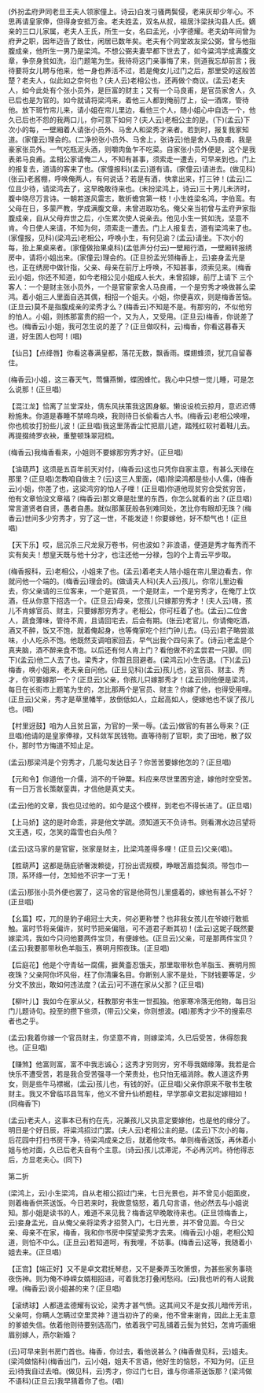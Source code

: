 <!-- { "loadSidebar": true } -->
(外扮孟府尹同老旦王夫人领家僮上。诗云)白发刁骚两鬓侵，老来灰却少年心。不思再请皇家俸，但得身安抵万金。老夫姓孟，双名从叔，祖居汴梁扶沟县人氏。嫡亲的三口儿家属，老夫人王氏，所生一女，名曰孟光，小字德耀。老夫幼年间曾为府尹之职，因年迈告了致仕，闲居已数年矣。老夫有个同堂故友梁公弼，曾与他指腹成亲，他所生一男乃是梁鸿。不想公弼夫妻早都下世去了，如今粱鸿学成满腹文章，争奈身贫如洗，沿门题笔为生。我待将这门亲事悔了来，则道我忘却前言；我待要将女儿聘与他来，他一身也养活不过，若是俺女儿过门之后，那里受的这般苦楚？老夫人，似此如之奈何也？(夫人云)老相公也，还再做个商议。(孟云)老夫人，如今此处有个张小员外，是巨富的财主；又有一个马良甫，是官员家舍人，久已后也是为官的。如今就请将梁鸿来，着他三人都到俺前厅上，设一酒席，管待他。放下斑竹帘儿来，请小姐在帘儿里边，看他三个人，随小姐心中自选一个，他久已后也不怨的我两口儿，你可意下如何？(夫人云)老相公主的是。(下)(孟云)下次小的每，一壁厢着人请张小员外、马舍人和梁秀才来者。若到时，报复我家知道。(家僮云)理会的。(二净扮张小员外、马舍上，张诗云)他是舍人马良甫，我是豪家张员外。一气吃瓶泥头酒，则嚼肉鱼乍不吃菜。自家张小员外便是，这个是我表弟马良甫。孟相公家请俺二人，不知有甚事，须索走一遭去，可早来到也。门上的报复去，道请的客来了也。(家僮报科)(孟云)道有请。(家僮云)请进去。(做见科)(张云)老酱棚，呼唤俺两人，有何说话？若是有酒，快拿出来，打三钟！(孟云)二位且少待，请梁鸿去了，这早晚敢待来也。(末扮梁鸿上，诗云)三十男儿未济时，腹中晓尽万言诗。一朝若遂风雷志，敢折蟾宫第一枝！小生姓梁名鸿，字伯鸾。有父母在日，多蒙严教，学成满腹文章，未曾进取功名。俺父亲当初曾与孟府尹家指腹成亲，自从父母弃世之后，小生累次使人说亲去。他见小生一贫如洗，坚意不肯。今日使人来请，不知为何，须索走一遭去。门上人报复去，道有梁鸿来了也。(家僮报，见科)(梁鸿云)老相公，呼唤小生，有何见谕？(孟云)请坐。下次小的每，抬上果桌来者。(家僮做抬果桌科)(孟低声分付云)一壁厢行酒，一壁厢转报绣房中，请将小姐出来。(家僮云)理会的。(正旦扮孟光领梅香上，云)妾身孟光是也，正在绣房中做针指，父亲、母亲在前厅上呼唤，不知甚事，须索见来。(梅香云)小姐，你还不知道，如今老相公见小姐成人长大，未曾招嫁，前厅上请下
三个客人：一个是财主张小员外，一个是官宦家舍人马良甫，一个是穷秀才唤做甚么梁鸿。着小姐三人里面自选其偶，相招一个姐夫。小姐，你便喜欢，则是梅香苦恼。(正旦云)莫不是指腹成亲的梁秀才么？(梅香云)不知是不是。有那穷的，不似他穷的怕人。小姐，则拣那富贵的招一个，又为人，又受用。(正旦云)梅香，你说差了也。(梅香云)小姐，我可怎生说的差了？(正旦做叹科，云)梅香，你看这暮春天道，好生困人也呵！(唱)

【仙吕】【点绛唇】你看这春满皇都，落花无数，飘香雨。蝶翅蜂须，犹兀自留春住。

(梅香云)小姐，这三春天气，莺慵燕懒，蝶困蜂忙。我心中只想一觉儿睡，可是怎么说那！(正旦唱)

【混江龙】恰离了兰堂深处，倩东风扶策我这困身躯。懒设设梳云掠月，意迟迟傅粉施朱。你道是春睡不禁啼鸟唤，我则待日长偷看古人书。(梅香云)老相公唤哩，你也梳妆打扮些儿波！(正旦唱)我这里荡香尘忙把扇儿遮，踏残红软衬着鞋儿去。再提掇绮罗衣袂，重整顿珠翠冠梳。

(梅香云)我梅香看来，小姐则不要嫁那穷秀才好。(正旦唱)

【油葫芦】这须是五百年前天对付，(梅香云)这也只凭你自家主意，有甚么天缘在那里？(正旦唱)怎教咱自做主？(云)这三人里面，(唱)除梁鸿都是些小人儒，(梅香云)小姐，你差了也，这梁鸿穷的怕人子哩！(正旦唱)你道他现贫穷合受贫穷苦，他有文章怕没文章福？(梅香云)那文章是肚里的东西，你怎么就看的出？(正旦唱)常言道贤者自贤，愚者自愚。就似那薰莸般各别难同处，怎比你有眼却无珠？(梅香云)世间多少穷秀才，穷了这一世，不能发迹！你要嫁他，好不颓气也！(正旦唱)

【天下乐】哎，屈沉杀三尺龙泉万卷书，何也波如？非浪语，便道是秀才每秀而不实有矣夫！想皇天既与他十分才，也注还他一分禄，包的个上青云平步取。

(梅香报科，云)老相公，小姐来了也。(孟云)着老夫人陪小姐在帘儿里边看去，你就问他一个端的。(梅香云)理会的。(做请夫人科)(夫人云)孩儿，你帘儿里边看去，你父亲请的三位客来，一个是官员，一个是财主，一个是穷秀才，在俺厅上饮酒，任从你意下招选一个。(正旦云)母亲，您孩儿只嫁那穷秀才！(夫人云)嗨，孩儿不肯嫁官员、财主，只要嫁那穷秀才。老相公，你可枉着了也。(孟云)二位舍人，蔬食薄味，管待不周，且请回宅去，后会有期。(张云)老官儿，你请俺吃酒，酒又不醉，饭又不饱，就着俺起身，也等俺家吃个拦门钟儿去。(马云)君子略尝滋味，小人吃杀不饱。他既然支调咱家回去，早气出我个四句来了。(诗云)老孟是个真夹脑，酒不醉来食不饱。以后还有何人肯上门？看他做不的孟尝君一只脚。(同下)(孟云)他二人去了也。梁秀才，你暂且回避者。(梁鸿云)小生告退。(下)(孟云)梅香，唤小姐来，老夫亲自问他。(正旦见科)(孟云)孩儿也，这官员、财主、秀才，你可要嫁那一个？(正旦云)父亲，你孩儿只嫁那秀才！(孟云)则他便是梁鸿，每日在长街市上题笔为生的，怎比那两个是官员、财主？你嫁了他，也得受用哩。(正旦云)父亲，秀才是草里幡竿，放倒低如人，立起高如人，便嫁他也不误了孩儿也。(唱)

【村里迓鼓】咱为人且贫且富，为官的一荣一辱。(孟云)做官的有甚么辱来？(正旦唱)他请的是皇家俸禄，又科敛军民钱物。直等待削了官职，卖了田地，散了奴仆，那时节方悔道不知止足。

(孟云)那梁鸿是个穷秀才，几能勾发达日子？你苦苦要嫁他怎的？(正旦唱)

【元和令】你道他一介儒，消不的千钟粟。料应来尽世里困穷途，嫁他时空受苦。有一日万言长策献銮舆，才信他是真丈夫。

(孟云)他的文章，我也见过他的。如今是这个模样，到老也不得长进了。(正旦唱)

【上马娇】这的是时命乖，非是他文学疏。须知道天不负诗书。则看渭水边吕望将文王遇，哎，怎笑的霜雪也白头颅？

(孟云)这马家的是官宦，张家是财主，比梁鸿差得多哩！(正旦云)父亲(唱)。

【胜葫芦】这都是荫庇骄奢泼赖徒，打扮出谎规模，睁眼苫眉捻鬓须。带包巾一顶，系环绦一付，怎知他不识字一丁无！

(孟云)那张小员外便也罢了，这马舍的官是他荷包儿里盛着的，嫁他有甚么不好？(正旦唱)

【幺篇】哎，兀的是豹子峨冠士大夫，何必更称誉？也非我女孩儿在爷娘行敢抵触。富时节将亲偏许，贫时节把亲偏阻，可不道君子断其初！(孟云)这妮子既然要嫁梁鸿，我如今只问他要两件宝贝，有便嫁他。(正旦云)父亲，可是那两件宝贝？(孟云)我要那带秋色羊脂玉，赛明月照夜珠。(正旦唱)

【后庭花】他是个守青毡一腐儒，捱黄齑忍饿夫，那里取带秋色羊脂玉、赛明月照夜珠？父亲阿你坏风俗，枉了你清廉名目。你断别人家不是处，下财钱要等足，少分文不放出，敢如何违法度？(孟云)可不道在家从父那？(正旦唱)

【柳叶儿】我如今在家从父，枉教那穷书生一世孤独。他家寒冷落无他物，每日沿门儿题诗句。投至的攒下些须，(带云)父亲，你则想波。(唱)那秀才少不的搜索尽者也之乎。

(孟云)我着你嫁一个官员财主，你坚意不肯，则嫁梁鸿，久已后受苦，休得怨我也。(正旦唱)

【赚煞】他富则富，富不中我志诚心；这秀才穷则穷，穷不辱我姻缘簿。我若是合快乐不遭受苦，若是我合受苦强寻一个荣贵处，也只怕无福消除。教人道这乔男女，则是些牛马襟裾，(孟云)孩儿也，有钱的好。(正旦唱)父亲你原来不敬书生敬财主。我又不曾临邛县驾车，他义不曾升仙桥题柱，早学那卓文君拟定嫁相如！(同梅香下)

(孟云)老夫人，这事本已有约在先，况兼孩儿又执意定要嫁他，也是他的缘分了。明日是个好日辰，将粱鸿招过门罢。(夫人云)老相公主的是。(孟云)下次小的每，后花园中打扫书房干净，待梁鸿成亲之后，就着他攻书。单则梅香送饭，再休着小姐与他对面，久已后老夫自有个主意。(诗云)孩儿忒滞泥，不必再沉吟。待他得志后，方显老夫心。(同下)

第二折

(梁鸿上，云)小生梁鸿，自从老相公招过门来，七日光景也，并不曾见小姐面皮，则着梅香供茶送饭。今日若来时，我做意恼怒，着几句言语，他必然去与小姐说知。那小姐是读书的人，难道不来见我？梅香这早晚敢待来也。(正旦领梅香上，云)妾身孟光，自从俺父亲将梁秀才招赘入门，七日光景，并不曾见面。今日父亲、母亲不在家，梅香，我和你书房中探望梁秀才去来。(梅香云)小姐，老相公知道，则怕不中么。(正旦云)若知道呵，有我哩，不妨事。(梅香云)这等，我随着小姐去来。(正旦唱)

【正宫】【端正好】又不是卓文君抚琴悲，又不是秦弄玉吹箫恨，为甚些家务事晓夜伤神。则为俺不峥嵘女婿相招进，可着我怎打叠闲愁闷。(云)我也听的有人说我哩。(梅香云)说小姐甚的来？(正旦唱)

【滚绣球】人都道孟德耀有议论，梁秀才甚气愤。这其间又不是女孩儿暗传芳讯，父亲呵，你瞒人怎瞒过空里灵神？道当初许了的亲，他不曾来谢肯，因此上无主意的爹娘失信。依着他则待要别选高门，依着我宁可乱铺着云鬓为贫妇，怎肯巧画蛾眉别嫁人，燕尔新婚？

(云)可早来到书房门首也。梅香，你过去，看他说甚么？(梅香做见科，云)姐夫。(梁鸿做恼科)(梅香出门，云)小姐，姐夫不言语，他好生的恼怒，不知为何。(正旦云)待我自过去咱。(做见科，云)秀才，你过门七日，谁与你递茶送饭那？(梁鸿做不语科)(正旦云)我早猜着你了也。(唱)

